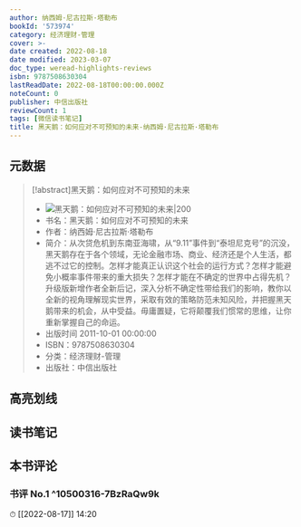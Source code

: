 ```yaml
---
author: 纳西姆·尼古拉斯·塔勒布
bookId: '573974'
category: 经济理财-管理
cover: >-
date created: 2022-08-18
date modified: 2023-03-07
doc_type: weread-highlights-reviews
isbn: 9787508630304
lastReadDate: 2022-08-18T00:00:00.000Z
noteCount: 0
publisher: 中信出版社
reviewCount: 1
tags: [微信读书笔记]
title: 黑天鹅：如何应对不可预知的未来-纳西姆·尼古拉斯·塔勒布
---
```


## 元数据

>[!abstract]黑天鹅：如何应对不可预知的未来
> - ![黑天鹅：如何应对不可预知的未来|200](https://wfqqreader-1252317822.image.myqcloud.com/cover/974/573974/t7_573974.jpg)
> - 书名：黑天鹅：如何应对不可预知的未来
> - 作者：纳西姆·尼古拉斯·塔勒布
> - 简介：从次贷危机到东南亚海啸，从“9.11”事件到“泰坦尼克号”的沉没，黑天鹅存在于各个领域，无论金融市场、商业、经济还是个人生活，都逃不过它的控制。怎样才能真正认识这个社会的运行方式？怎样才能避免小概率事件带来的重大损失？怎样才能在不确定的世界中占得先机？升级版新增作者全新后记，深入分析不确定性带给我们的影响，教你以全新的视角理解现实世界，采取有效的策略防范未知风险，并把握黑天鹅带来的机会，从中受益。毋庸置疑，它将颠覆我们惯常的思维，让你重新掌握自己的命运。
> - 出版时间 2011-10-01 00:00:00
> - ISBN：9787508630304
> - 分类：经济理财-管理
> - 出版社：中信出版社

## 高亮划线

## 读书笔记

## 本书评论

### 书评 No.1 ^10500316-7BzRaQw9k

⏱ [[2022-08-17]] 14:20
